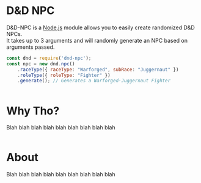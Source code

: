 <title>Welcome</title>
<link rel="stylesheet" type="text/css" href="style.css">
<link rel="stylesheet" type="text/css" href="home.css">


<h1 class="centered"><b>D&D NPC</b></h1>
<p>D&D-NPC is a <a href="https://nodejs.org">Node.js</a> module allows you to easily create randomized D&D NPCs.<br>
It takes up to 3 arguments and will randomly generate an NPC based on arguments passed.</p>

```js
const dnd = require('dnd-npc');
const npc = new dnd.npc()
	.raceType({ raceType: "Warforged", subRace: "Juggernaut" })
	.roleType({ roleType: "Fighter" })
	.generate(); // Generates a Warforged-Juggernaut Fighter
```

<div class="row">
	<div class="column">
		<h1 class="centered"><b>Why Tho?</b></h1>
		<p>Blah blah blah blah blah blah blah blah blah</p>
	</div>
	<div class="column">
		<h1 class="centered"><b>About</b></h1>
		<p>Blah blah blah blah blah blah blah blah blah</p>
	</div>
</div>
